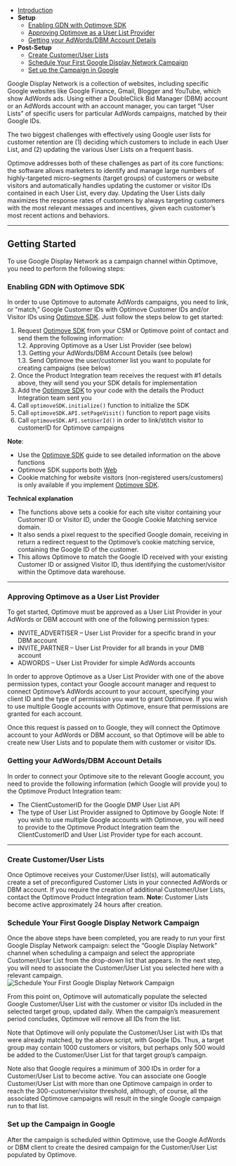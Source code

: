 - [Introduction](#intro)
- **Setup**
	- [Enabling GDN with Optimove SDK](#enabling) 
	- [Approving Optimove as a User List Provider](#approve) 
	- [Getting your AdWords/DBM Account Details](#google-customerid) 
- **Post-Setup**
	- [Create Customer/User Lists](#create-user) 
	- [Schedule Your First Google Display Network Campaign](#first-campaign) 
	- [Set up the Campaign in Google](#google-campaign) 

<a id="intro"></a>Google Display Network is a collection of websites, including specific Google websites like Google Finance, Gmail, Blogger and YouTube, which show AdWords ads. Using either a DoubleClick Bid Manager (DBM) account or an AdWords account with an account manager, you can target “User Lists” of specific users for particular AdWords campaigns, matched by their Google IDs.

The two biggest challenges with effectively using Google user lists for customer retention are (1) deciding which customers to include in each User List, and (2) updating the various User Lists on a frequent basis.

Optimove addresses both of these challenges as part of its core functions: the software allows marketers to identify and manage large numbers of highly-targeted micro-segments (target groups) of customers or website visitors and automatically handles updating the customer or visitor IDs contained in each User List, every day. Updating the User Lists daily maximizes the response rates of customers by always targeting customers with the most relevant messages and incentives, given each customer’s most recent actions and behaviors.

----------

## <a id="getting-started"></a>Getting Started
To use Google Display Network as a campaign channel within Optimove, you need to perform the following steps:

### <a id="enabling"></a>Enabling GDN with Optimove SDK
In order to use Optimove to automate AdWords campaigns, you need to link, or "match," Google Customer IDs with Optimove Customer IDs and/or Visitor IDs using [Optimove SDK](https://github.com/optimoveproductintegration/Web-SDK-Integration-Guide). Just follow the steps below to get started:

1. Request [Optimove SDK](https://github.com/optimoveproductintegration/Web-SDK-Integration-Guide) from your CSM or Optimove point of contact and send them the following information:
	<br/>1.2. Approving Optimove as a User List Provider (see below)
	<br/>1.3. Getting your AdWords/DBM Account Details (see below)
	<br/>1.3. Send Optimove the user/customer list you want to populate for creating campaigns (see below)
3. Once the Product Integration team receives the request with #1 details above, they will send you your SDK details for implementation
4. Add the [Optimove SDK](https://github.com/optimoveproductintegration/Web-SDK-Integration-Guide) to your code with the details the Product Integration team sent you
5. Call `optimoveSDK.initialize()` function to initialize the SDK
6. Call `optimoveSDK.API.setPageVisit()` function to report page visits
7. Call `optimoveSDK.API.setUserId()` in order to link/stitch visitor to customerID for Optimove campaigns

**Note**:
* Use the [Optimove SDK](https://github.com/optimoveproductintegration/Web-SDK-Integration-Guide) guide to see detailed information on the above functions
* Optimove SDK supports both [Web](https://github.com/optimoveproductintegration/Web-SDK-Integration-Guide) 
* Cookie matching for website visitors (non-registered users/customers) is only available if you implement [Optimove SDK](https://github.com/optimoveproductintegration/Web-SDK-Integration-Guide).

**Technical explanation**
* The functions above sets a cookie for each site visitor containing your Customer ID or Visitor ID, under the Google Cookie Matching service domain. 
* It also sends a pixel request to the specified Google domain, receiving in return a redirect request to the Optimove’s cookie matching service, containing the Google ID of the customer. 
* This allows Optimove to match the Google ID received with your existing Customer ID or assigned Visitor ID, thus identifying the customer/visitor within the Optimove data warehouse.

----------

### <a id="approve"></a>Approving Optimove as a User List Provider
To get started, Optimove must be approved as a User List Provider in your AdWords or DBM account with one of the following permission types:

* INVITE_ADVERTISER – User List Provider for a specific brand in your DBM account
* INVITE_PARTNER – User List Provider for all brands in your DMB account
* ADWORDS – User List Provider for simple AdWords accounts

In order to approve Optimove as a User List Provider with one of the above permission types, contact your Google account manager and request to connect Optimove’s AdWords account to your account, specifying your client ID and the type of permission you want to grant Optimove. If you wish to use multiple Google accounts with Optimove, ensure that permissions are granted for each account.

Once this request is passed on to Google, they will connect the Optimove account to your AdWords or DBM account, so that Optimove will be able to create new User Lists and to populate them with customer or visitor IDs.

### <a id="google-customerid"></a>Getting your AdWords/DBM Account Details
In order to connect your Optimove site to the relevant Google account, you need to provide the following information (which Google will provide you) to the Optimove Product Integration team:
* The ClientCustomerID for the Google DMP User List API
* The type of User List Provider assigned to Optimove by Google
Note: If you wish to use multiple Google accounts with Optimove, you will need to provide to the Optimove Product Integration team the ClientCustomerID and User List Provider type for each account.


----------


### <a id="create-user"></a>Create Customer/User Lists
Once Optimove receives your Customer/User list(s), will automatically create a set of preconfigured Customer Lists in your connected AdWords or DBM account. 
If you require the creation of additional Customer/User Lists, contact the Optimove Product Integration team. 
**Note:** Customer Lists become active approximately 24 hours after creation.

### <a id="first-campaign"></a>Schedule Your First Google Display Network Campaign
Once the above steps have been completed, you are ready to run your first Google Display Network campaign: select the “Google Display Network” channel when scheduling a campaign and select the appropriate Customer/User List from the drop-down list that appears. In the next step, you will need to associate the Customer/User List you selected here with a relevant campaign.
![Schedule Your First Google Display Network Campaign](https://docs.optimove.com/wp-content/uploads/2017/03/word-image-37.png)

From this point on, Optimove will automatically populate the selected Google Customer/User List with the customer or visitor IDs included in the selected target group, updated daily. When the campaign’s measurement period concludes, Optimove will remove all IDs from the list.

Note that Optimove will only populate the Customer/User List with IDs that were already matched, by the above script, with Google IDs. Thus, a target group may contain 1000 customers or visitors, but perhaps only 500 would be added to the Customer/User List for that target group’s campaign.

Note also that Google requires a minimum of 300 IDs in order for a Customer/User List to become active. You can associate one Google Customer/User List with more than one Optimove campaign in order to reach the 300-customer/visitor threshold, although, of course, all the associated Optimove campaigns will result in the single Google campaign run to that list.

### <a id="google-campaign"></a>Set up the Campaign in Google
After the campaign is scheduled within Optimove, use the Google AdWords or DBM client to create the desired campaign for the Customer/User List populated by Optimove.
